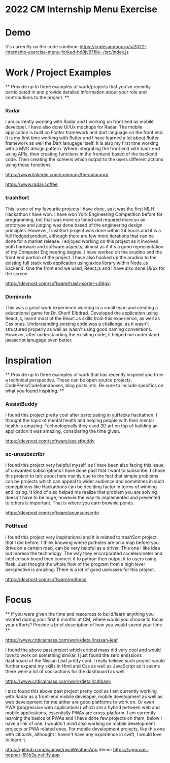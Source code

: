 # 2022 CM Internship Menu Exercise

# Demo

It's currently on the code sandbox: https://codesandbox.io/s/2022-internship-exercise-menu-forked-hd8jv9?file=/src/index.js

# Work / Project Examples

** Provide up to three examples of work/projects that you’ve recently participated in and provide detailed information about your role and contributions to the project. **

### Radar

I am currently working with Radar and I working on front end as mobile developer. I have also done Ui/Ux mockups for Radar. The mobile application is built on Flutter framework and dart language on the front end. It is my first time working with flutter and I have learned a lot about flutter framework as well the Dart lanugage itself. It is also my first time working with a MVC design pattern. Where integrating the front end with back end using APIs, then creating functions in the frontend based of the backend code. Then creating the screens which output to the users different actions using those functions.

https://www.linkedin.com/company/theradarapp/

https://www.radar.coffee

### trashSort

This is one of my favourite projects I have done, as it was the first MLH Hackathon I have won. I have won York Engineering Competition before for programming, but that was more so timed and required more so an prototype and judging was done based of the engineering design principles. However, trashSort project was done within 24 hours and it is a full fledged product, although there are few more iterations that can be done for a market release. I enjoyed working on this project as it involved both hardware and software aspects, almost as if it's a good representation of my Computer Engineering degree. I have worked on the arudino and the front end portion of the project. I have also hooked up the arudino to the existing full stack web application using axios library within Node.Js backend. One the front end we used, React.js and I have also done Ui/ux for the screen. 

https://devpost.com/software/trash-sorter-u06gvj

### Dominarlo

This was a great work experience working in a small team and creating a educational game for Dr. Sherif Elbdrad. Developed the application using React.js, learnt most of the React.Js skills from this experience, as well as Css ones. Understanding existing code was a challenge, as it wasn't structured properly as well as wasn't using good naming conventions. However, after understanding the exisiting code, it helped me understand javascript lanugage even better.

# Inspiration

** Provide up to three examples of work that has recently inspired you from a technical perspective. These can be open source projects, CodePens/CodeSandboxes, blog posts, etc. Be sure to include specifics on what you found inspiring. **

### AssistBuddy

I found this project pretty cool after partcipating in yuHacks hackathon. I thought the topic of mental health and helping people with their mental health is amazing. Technologically they used 3D art on top of building an application it was amazing, considering the time given. 

https://devpost.com/software/assistbuddy

### ac-unsubscribr

I found this project very helpful myself, as I have been also facing this issue of unwanted subscriptions I have done past that I want to subscribe. I chose this project to talk about here mainly due to the fact that simple problems can be projects which can appeal to wider audience and sometimes in such comeptitions like Hackathons can be deciding factor in terms of winning and losing. It kind of also helped me realize that problem you are solving doesn't have to be huge, however the way its implemented and presented to others is important. That is where you earn brownie points.

https://devpost.com/software/acunsubscribr

### PotHead

I found this project very inspirational and it is related to trashSort project that I did before. I think knowing where potholes are on a map before you drive on a certain road, can be very helpful as a driver. This one I like idea but moreso the technology. The way they encorporated accelerometer and intel edison board then connect it to python then output it to users using flask. Just thought the whole flow of the program from a high level perspective is amazing. There is a lot of good usecases for this project.

https://devpost.com/software/pothead

# Focus

** If you were given the time and resources to build/learn anything you wanted during your first 6 months at CM, where would you choose to focus your efforts? Provide a brief description of how you would spend your time. **

https://www.criticalmass.com/work/detail/nissan-leaf

I found the above past project which critical mass did very cool and would love to work on something similar. I just found the zero emissions dashboard of the Nissan Leaf pretty cool. I really believe such project would further expand my skills in Html and Css as well as JavaScript as it seems there were a lot of cool actions for the dashboard as well. 

https://www.criticalmass.com/work/detail/citibank

I also found this above past project pretty cool as I am currently working with Radar as a front-end mobile developer, mobile development as well as web development for me either are good platforms to work on. Or even PWA (progressive web applications) which are a hybrid between web and mobile applications, essentially PWAs are cross-platform. I am currently learning the basics of PWAs and I have done few projects on them, below I have a link of one. I wouldn't mind also working on mobile development projects or PWA related ones. For mobile development projects, like this one with citibank, althought I haven't have any experience in swift, I would love to learn it. 

https://github.com/vaamsii/pwaWeatherApp
demo: https://vigorous-hopper-181b3a.netlify.app
